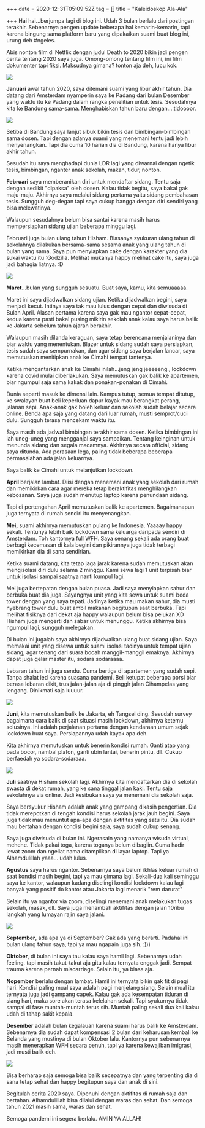 +++
date = 2020-12-31T05:09:52Z
tag = []
title = "Kaleidoskop Ala-Ala"

+++
Hai hai...berjumpa lagi di blog ini. Udah 3 bulan berlalu dari postingan terakhir. Sebenarnya pengen update beberapa hal kemarin-kemarin, tapi karena bingung sama platform baru yang dipakaikan suami buat blog ini, urung deh #ngeles.

Abis nonton film di Netflix dengan judul Death to 2020 bikin jadi pengen cerita tentang 2020 saya juga. Omong-omong tentang film ini, ini film dokumenter tapi fiksi. Maksudnya gimana? tonton aja deh, lucu kok.

![](/img/uploads/download-1.jpeg)

**Januari** awal tahun 2020, saya ditemani suami yang libur akhir tahun. Dia datang dari Amsterdam nyamperin saya ke Padang dari bulan Desember yang waktu itu ke Padang dalam rangka penelitian untuk tesis. Sesudahnya kita ke Bandung sama-sama. Menghabiskan tahun baru dengan....tidoooor.

![](/img/uploads/photo_2020-12-31-19-46-50.jpeg)

Setiba di Bandung saya lanjut sibuk bikin tesis dan bimbingan-bimbingan sama dosen. Tapi dengan adanya suami yang menemani tentu jadi lebih menyenangkan. Tapi dia cuma 10 harian dia di Bandung, karena hanya libur akhir tahun.

Sesudah itu saya menghadapi dunia LDR lagi yang diwarnai dengan ngetik tesis, bimbingan, nganter anak sekolah, makan, tidur, nonton.

**Februari** saya memberanikan diri untuk mendaftar sidang. Tentu saja dengan sedikit "dipaksa" oleh dosen. Kalau tidak begitu, saya bakal gak maju-maju. Akhirnya saya melalui sidang pertama yaitu sidang pembahasan tesis. Sungguh deg-degan tapi saya cukup bangga dengan diri sendiri yang bisa melewatinya. 

Walaupun sesudahnya belum bisa santai karena masih harus mempersiapkan sidang ujian beberapa minggu lagi.

Februari juga bulan ulang tahun Hisham. Biasanya syukuran ulang tahun di sekolahnya dilakukan bersama-sama sesama anak yang ulang tahun di bulan yang sama. Saya pun menyiapkan cake dengan karakter yang dia sukai waktu itu :Godzilla. Melihat mukanya happy melihat cake itu, saya juga jadi bahagia liatnya. :D

![](/img/uploads/photo_2020-12-31-19-54-34.jpeg)

**Maret**...bulan yang sungguh sesuatu. Buat saya, kamu, kita semuaaaaa. 

Maret ini saya dijadwalkan sidang ujian. Ketika dijadwalkan begini, saya menjadi kecut. Intinya saya tak mau lulus dengan cepat dan diwisuda di Bulan April. Alasan pertama karena saya gak mau ngantor cepat-cepat, kedua karena pasti bakal pusing mikirin sekolah anak kalau saya harus balik ke Jakarta sebelum tahun ajaran berakhir.

Walaupun masih dilanda keraguan, saya tetap berencana menjalaninya dan biar waktu yang menentukan. Blazer untuk sidang sudah saya persiapkan, tesis sudah saya sempurnakan, dan agar sidang saya berjalan lancar, saya memutuskan menitipkan anak ke Cimahi tempat tantenya.

Ketika mengantarkan anak ke Cimahi inilah...jeng jeng jeeeeeng., lockdown karena covid mulai diberlakukan. Saya memutuskan gak balik ke apartemen, biar ngumpul saja sama kakak dan ponakan-ponakan di Cimahi. 

Dunia seperti masuk ke dimensi lain. Kampus tutup, semua tempat ditutup, ke swalayan buat beli keperluan dapur kayak mau berangkat perang, jalanan sepi. Anak-anak gak boleh keluar dan sekolah sudah belajar secara online. Benda apa saja yang datang dari luar rumah, musti semprot/cuci dulu. Sungguh terasa mencekam waktu itu.

Saya masih ada jadwal bimbingan terakhir sama dosen. Ketika bimbingan ini lah uneg-uneg yang mengganjal saya sampaikan. Tentang keinginan untuk menunda sidang dan segala macamnya. Akhirnya secara official, sidang saya ditunda. Ada perasaan lega, paling tidak beberapa beberapa permasalahan ada jalan keluarnya. 

Saya balik ke Cimahi untuk melanjutkan lockdown.

**April** berjalan lambat. Diisi dengan menemani anak yang sekolah dari rumah dan memikirkan cara agar mereka tetap beraktifitas menghilangkan kebosanan. Saya juga sudah menutup laptop karena penundaan sidang. 

Tapi di pertengahan April memutuskan balik ke apartemen. Bagaimanapun juga ternyata di rumah sendiri itu menyenangkan.

**Mei,** suami akhirnya memutuskan pulang ke Indonesia.  Yaaaay happy sekali. Tentunya lebih baik lockdown sama keluarga daripada sendiri di Amsterdam. Toh kantornya full WFH. Saya senang sekali ada orang buat berbagi kecemasan di kala begini dan pikirannya juga tidak terbagi memikirkan dia di sana sendirian.

Ketika suami datang, kita tetap jaga jarak karena sudah memutuskan akan mengisolasi diri dulu selama 2 minggu. Kami sewa lagi 1 unit terpisah biar untuk isolasi sampai saatnya nanti kumpul lagi.

Mei juga bertepatan dengan bulan puasa. Jadi saya menyiapkan sahur dan berbuka buat dia juga. Sayangnya unit yang kita sewa untuk suami beda tower dengan yang saya tepati. Jadinya ketika mau makan sahur, dia musti nyebrang tower dulu buat ambil makanan begitupun saat berbuka. Tapi melihat fisiknya dari dekat aja happy walaupun belum bisa pelukan XD Hisham juga mengerti dan sabar untuk menunggu. Ketika akhirnya bisa ngumpul lagi, sungguh melegakan.

Di bulan ini jugalah saya akhirnya dijadwalkan ulang buat sidang ujian. Saya memakai unit yang disewa untuk suami isolasi tadinya untuk tempat ujian sidang, agar tenang dari suara bocah manggil-manggil emaknya. Akhirnya dapat juga gelar master itu, sodara sodaraaaa.

Lebaran tahun ini juga sendu. Cuma bertiga di apartemen yang sudah sepi. Tanpa shalat ied karena suasana pandemi. Beli ketupat beberapa porsi biar berasa lebaran dikit, trus jalan-jalan aja di pinggir jalan Cihampelas yang lengang. Dinikmati saja luuuur.

![](/img/uploads/photo_2020-12-31-22-17-49.jpeg)

**Juni**, kita memutuskan balik ke Jakarta, eh Tangsel ding. Sesudah survey bagaimana cara balik di saat situasi masih lockdown, akhirnya ketemu solusinya. Ini adalah perjalanan pertama dengan kendaraan umum sejak lockdown buat saya. Persiapannya udah kayak apa deh.

Kita akhirnya memutuskan untuk benerin kondisi rumah. Ganti atap yang pada bocor, nambal plafon, ganti ubin lantai, benerin pintu, dll. Cukup berfaedah ya sodara-sodaraaa. 

![](/img/uploads/photo_2020-12-31-22-20-44.jpeg)

**Juli** saatnya Hisham sekolah lagi. Akhirnya kita mendaftarkan dia di sekolah swasta di dekat rumah, yang ke sana tinggal jalan kaki. Tentu saja sekolahnya via online. Jadi kesibukan saya ya menemani dia sekolah saja. 

Saya bersyukur Hisham adalah anak yang gampang dikasih pengertian. Dia tidak merepotkan di tengah kondisi harus sekolah jarak jauh begini. Saya juga tidak mau menuntut apa-apa dengan aktifitas yang satu itu. Dia sudah mau bertahan dengan kondisi begini saja, saya sudah cukup senang.

Saya juga diwisuda di bulan ini. Ngerasain yang namanya wisuda virtual, mehehe. Tidak pakai toga, karena toganya belum dibagiin. Cuma hadir lewat zoom dan ngeliat nama ditampilkan di layar laptop. Tapi ya Alhamdulillah yaaa... udah lulus. 

**Agustus** saya harus ngantor. Sebenarnya saya belum ikhlas keluar rumah di saat kondisi masih begini, tapi ya mau gimana lagi. Sekali-dua kali seminggu saya ke kantor, walaupun kadang diselingi kondisi lockdown kalau lagi banyak yang positif do kantor atau Jakarta lagi menarik "rem darurat"

Selain itu ya ngantor via zoom, diselingi menemani anak melakukan tugas sekolah, masak, dll. Saya juga menambah aktifitas dengan jalan 10ribu langkah yang lumayan rajin saya jalani.

![](/img/uploads/photo_2020-12-31-22-30-21.jpeg)

**September**, ada apa ya di September? Gak ada yang berarti. Padahal ini bulan ulang tahun saya, tapi ya mau ngapain juga sih. :)))

**Oktober**, di bulan ini saya tau kalau saya hamil lagi. Sebenarnya udah feeling, tapi masih takut-takut aja gitu kalau ternyata enggak jadi. Sempat trauma karena pernah miscarriage. Selain itu, ya biasa aja.

**Nopember** berlalu dengan lambat. Hamil ini ternyata bikin gak fit di pagi hari. Kondisi paling mual saya adalah pagi menjelang siang. Selain mual itu ternyata juga jadi gampang capek. Kalau gak ada kesempatan tiduran di siang hari, maka sore akan terasa kelelahan sekali. Tapi syukurnya tidak sampai di fase muntah-muntah terus sih. Muntah paling sekali dua kali kalau udah di tahap sakit kepala. 

**Desember** adalah bulan kegalauan karena suami harus balik ke Amsterdam. Sebenarnya dia sudah dapat kompensasi 2 bulan dari keharusan kembali ke Belanda yang mustinya di bulan Oktober lalu. Kantornya pun sebenarnya masih menerapkan WFH secara penuh, tapi ya karena kewajiban imigrasi, jadi musti balik deh. 

![](/img/uploads/photo_2020-12-31-22-52-36.jpeg)

Bisa berharap saja semoga bisa balik secepatnya dan yang terpenting dia di sana tetap sehat dan happy begitupun saya dan anak di sini. 

Begitulah cerita 2020 saya. Dipenuhi dengan aktifitas di rumah saja dan bertahan. Alhamdulillah bisa dilalui dengan waras dan sehat. Dan semoga tahun 2021 masih sama, waras dan sehat.

Semoga pandemi ini segera berlalu. AMIN YA ALLAH!